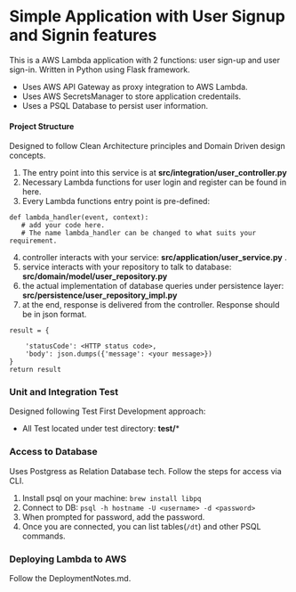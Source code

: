 # Simple Application with User Signup and Signin features

This is a AWS Lambda application with 2 functions: user sign-up and user sign-in. Written in Python using Flask framework. 
- Uses AWS API Gateway as proxy integration to AWS Lambda.
- Uses AWS SecretsManager to store application credentails.
- Uses a PSQL Database to persist user information.

#### Project Structure
Designed to follow Clean Architecture principles and Domain Driven design concepts.

1. The entry point into this service is at **src/integration/user_controller.py**
2. Necessary Lambda functions for user login and register can be found in here.
3. Every Lambda functions entry point is pre-defined:
```
def lambda_handler(event, context):
   # add your code here. 
   # The name lambda_handler can be changed to what suits your requirement.
```
4. controller interacts with your service:  **src/application/user_service.py** . 
5. service interacts with your repository to talk to database: **src/domain/model/user_repository.py**
6. the actual implementation of database queries under persistence layer: **src/persistence/user_repository_impl.py**
7. at the end, response is delivered from the controller. Response should be in json format.
```
result = {

	'statusCode': <HTTP status code>,
	'body': json.dumps({'message': <your message>})
}
return result
```

### Unit and Integration Test
Designed following Test First Development approach:
- All Test located under test directory: **test/***

### Access to Database 
Uses Postgress as Relation Database tech. Follow the steps for access via CLI.
1. Install psql on your machine: `brew install libpq`
2. Connect to DB: `psql -h hostname -U <username> -d <password>`
3. When prompted for password, add the password.
4. Once you are connected, you can list tables(`/dt`)  and other PSQL commands.

### Deploying Lambda to AWS
 Follow the DeploymentNotes.md.

